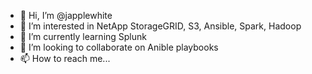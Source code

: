 - 👋 Hi, I’m @japplewhite
- 👀 I’m interested in NetApp StorageGRID, S3, Ansible, Spark, Hadoop
- 🌱 I’m currently learning Splunk
- 💞️ I’m looking to collaborate on Anible playbooks
- 📫 How to reach me...

<!---
japplewhite/japplewhite is a ✨ special ✨ repository because its `README.md` (this file) appears on your GitHub profile.
You can click the Preview link to take a look at your changes.
--->
